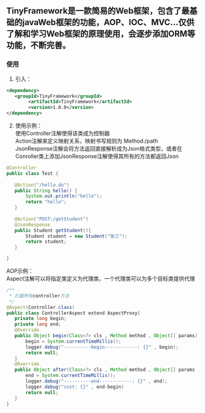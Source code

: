  ## TinyFramework是一款简易的Web框架，包含了最基础的javaWeb框架的功能，AOP、IOC、MVC...仅供了解和学习Web框架的原理使用，会逐步添加ORM等功能，不断完善。

 ### 使用
 1. 引入：
 ```xml
 <dependency>
 	<groupId>TinyFramework</groupId>
	     <artifactId>TinyFramework</artifactId>
	     <version>1.0.0</version>
</dependency>
 ```
 2.  使用示例：  
使用Controller注解使得该类成为控制器  
Action注解来定义映射关系，映射书写规则为 Method:/path  
JsonResponse注解会将方法返回直接解析成为Json格式类型，或者在Conroller类上添加JsonResponse注解使得其所有的方法都返回Json

 ```java
 @Controller
public class Test {
	
	@Action("/hello.do")
	public String hello() {
		System.out.println("hello");
		return "hello";
    }
    
    @Action("POST:/getStudent")
    @JsonResponse
    public Student getStudent(){
        Student student = new Student("张三");
        return student;
    }

}
 ```
 AOP示例：  
 Aspect注解可以将指定类定义为代理类，一个代理类可以为多个目标类提供代理
 ```java
 /**
  * 拦截所有controller方法
  */
@Aspect(Controller.class)
public class ControllerAspect extend AspectProxy{
    private long begin;
    private long end;
    @Override
    public Object begin(Class<?> cls , Method method , Object[] params) {
        begin = System.currentTimeMillis();
        logger.debug("----------begin------------: {}" , begin);
		return null;
	}
	@Override
	public Object after(Class<?> cls , Method method , Object[] params , Object result) {
        end = System.currentTimeMillis();
        logger.debug("----------end------------: {}" , end);
        logger.debug("cost: {}" , end-begin)
		return null;
	}
}
 ```
